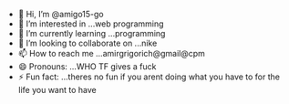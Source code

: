 - 👋 Hi, I’m @amigo15-go
- 👀 I’m interested in ...web programming
- 🌱 I’m currently learning ...programming
- 💞️ I’m looking to collaborate on ...nike
- 📫 How to reach me ...amirgrigorich@gmail@cpm
- 😄 Pronouns: ...WHO TF gives a fuck
- ⚡ Fun fact: ...theres no fun if you arent doing what you have to for the life you want to have

<!---
amigo15-go/amigo15-go is a ✨ special ✨ repository because its `README.md` (this file) appears on your GitHub profile.
You can click the Preview link to take a look at your changes.
--->
